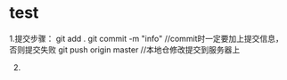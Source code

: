 # test
1.提交步骤：
  git add .
  git commit -m "info" //commit时一定要加上提交信息，否则提交失败
  git push origin master //本地仓修改提交到服务器上

2.

